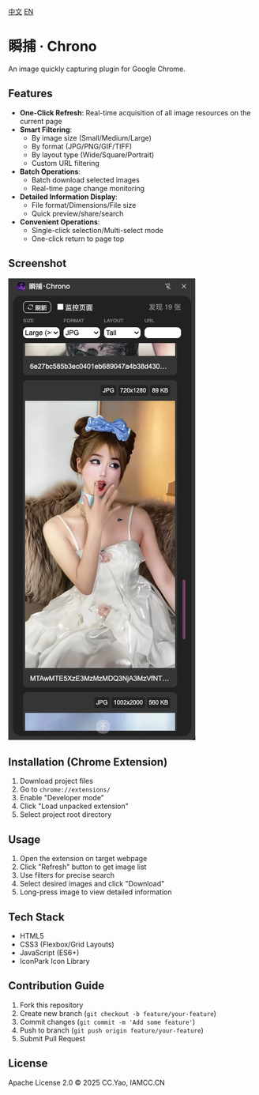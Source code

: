 [中文](README.md) [EN](README_en.md)

# 瞬捕 · Chrono
An image quickly capturing plugin for Google Chrome.

## Features
- **One-Click Refresh**: Real-time acquisition of all image resources on the current page
- **Smart Filtering**:
    - By image size (Small/Medium/Large)
    - By format (JPG/PNG/GIF/TIFF)
    - By layout type (Wide/Square/Portrait)
    - Custom URL filtering
- **Batch Operations**:
    - Batch download selected images
    - Real-time page change monitoring
- **Detailed Information Display**:
    - File format/Dimensions/File size
    - Quick preview/share/search
- **Convenient Operations**:
    - Single-click selection/Multi-select mode
    - One-click return to page top

## Screenshot
![Interface Preview](./assets/screenshot.jpg)

## Installation (Chrome Extension)
1. Download project files
2. Go to `chrome://extensions/`
3. Enable "Developer mode"
4. Click "Load unpacked extension"
5. Select project root directory

## Usage
1. Open the extension on target webpage
2. Click "Refresh" button to get image list
3. Use filters for precise search
4. Select desired images and click "Download"
5. Long-press image to view detailed information

## Tech Stack
- HTML5
- CSS3 (Flexbox/Grid Layouts)
- JavaScript (ES6+)
- IconPark Icon Library

## Contribution Guide
1. Fork this repository
2. Create new branch (`git checkout -b feature/your-feature`)
3. Commit changes (`git commit -m 'Add some feature'`)
4. Push to branch (`git push origin feature/your-feature`)
5. Submit Pull Request

## License
Apache License 2.0 © 2025 CC.Yao, IAMCC.CN